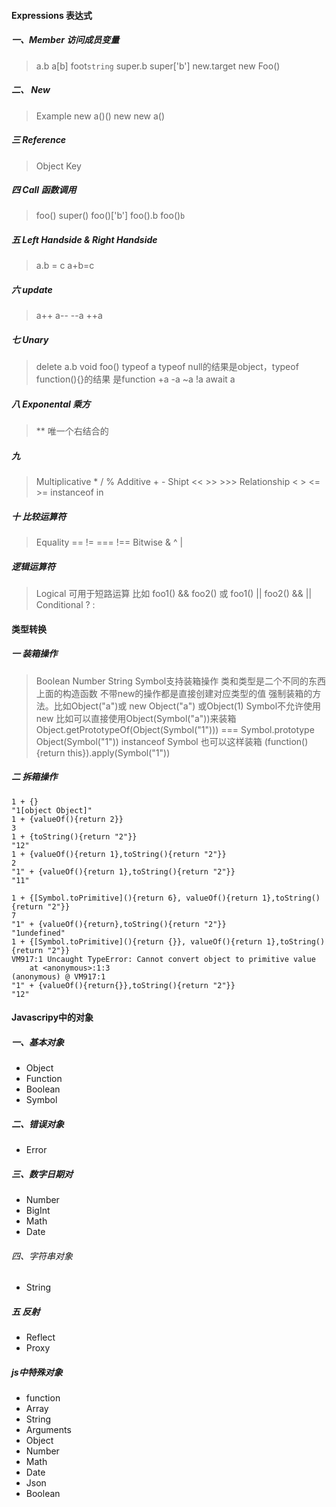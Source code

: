 #### Expressions 表达式
##### 一、Member 访问成员变量
> a.b
> a[b]
> foot`string`
> super.b
> super['b']
> new.target
> new Foo()
##### 二、 New
> Example
> new a()()
> new new a()
##### 三 Reference
> Object
> Key
##### 四 Call 函数调用
>foo()
>super()
>foo()['b']
>foo().b
>foo()`b`
##### 五 Left Handside & Right Handside
>a.b = c
>a+b=c
##### 六 update
>a++
>a--
>--a
>++a
##### 七 Unary
> delete a.b
> void foo()
> typeof a
typeof null的结果是object，typeof function(){}的结果 是function
> +a
> -a
> ~a
> !a
> await a
##### 八 Exponental 乘方
> **
> 唯一个右结合的
##### 九
> Multiplicative  * / %
> Additive + -
> Shipt << >> >>>
> Relationship
> < > <= >= instanceof in
##### 十 比较运算符
> Equality
==  != === !==
Bitwise
& ^ |
##### 逻辑运算符
> Logical  可用于短路运算  比如 foo1() && foo2()  或  foo1() || foo2()
&& ||
> Conditional
? :

#### 类型转换
##### 一 装箱操作
> Boolean Number String  Symbol支持装箱操作
> 类和类型是二个不同的东西
> 上面的构造函数 不带new的操作都是直接创建对应类型的值
> 强制装箱的方法。比如Object("a")或 new Object("a")   或Object(1)
> Symbol不允许使用new 比如可以直接使用Object(Symbol("a"))来装箱
   Object.getPrototypeOf(Object(Symbol("1"))) === Symbol.prototype
   Object(Symbol("1")) instanceof Symbol
   也可以这样装箱  (function(){return this}).apply(Symbol("1"))
##### 二 拆箱操作
```
1 + {}
"1[object Object]"
1 + {valueOf(){return 2}}
3
1 + {toString(){return "2"}}
"12"
1 + {valueOf(){return 1},toString(){return "2"}}
2
"1" + {valueOf(){return 1},toString(){return "2"}}
"11"
```
```
1 + {[Symbol.toPrimitive](){return 6}, valueOf(){return 1},toString(){return "2"}}
7
"1" + {valueOf(){return},toString(){return "2"}}
"1undefined"
1 + {[Symbol.toPrimitive](){return {}}, valueOf(){return 1},toString(){return "2"}}
VM917:1 Uncaught TypeError: Cannot convert object to primitive value
    at <anonymous>:1:3
(anonymous) @ VM917:1
"1" + {valueOf(){return{}},toString(){return "2"}}
"12"

```

#### Javascripy中的对象
##### 一、基本对象
* Object
* Function
* Boolean
* Symbol
##### 二、错误对象
* Error

##### 三、数字日期对
* Number
* BigInt
* Math
* Date

###### 四、字符串对象

* String
##### 五 反射
* Reflect
* Proxy

##### js中特殊对象
* function
* Array
* String
* Arguments
* Object
* Number
* Math
* Date
* Json
* Boolean